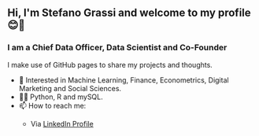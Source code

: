 <h2>Hi, I'm Stefano Grassi and welcome to my profile 😊👋</h2>

<h3>I am a Chief Data Officer, Data Scientist and Co-Founder</h3>

I make use of GitHub pages to share my projects and thoughts.

- 👀 Interested in Machine Learning, Finance, Econometrics, Digital Marketing and Social Sciences.
- 👨‍💻 Python, R and mySQL.
- 📫 How to reach me:
<ul>
  <ul>
  <li>
    Via <a href="https://www.linkedin.com/in/steven-grassi/">LinkedIn Profile</a>
  </li>
  </ul>
</ul>

<!---
stevefatz95/stevefatz95 is a ✨ special ✨ repository because its `README.md` (this file) appears on your GitHub profile.
You can click the Preview link to take a look at your changes.
--->
